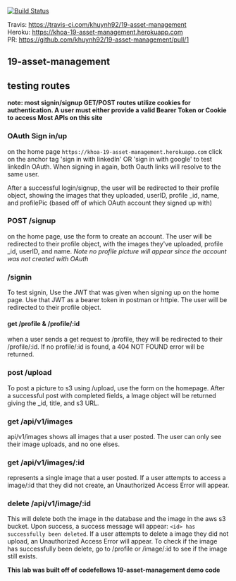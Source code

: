 [![Build Status](https://travis-ci.com/khuynh92/18-oauth.svg?branch=master)](https://travis-ci.com/khuynh92/18-oauth)

Travis: https://travis-ci.com/khuynh92/19-asset-management  
Heroku: https://khoa-19-asset-management.herokuapp.com  
PR: https://github.com/khuynh92/19-asset-management/pull/1  

## 19-asset-management

## testing routes

**note: most signin/signup GET/POST routes utilize cookies for authentication. A user must either provide a valid Bearer Token or Cookie to access Most APIs on this site** 

### OAuth Sign in/up
on the home page `https://khoa-19-asset-management.herokuapp.com` click on the anchor tag 'sign in with linkedIn' OR 'sign in with google' to test linkedIn OAuth. When signing in again, both Oauth links will resolve to the same user.

After a successful login/signup, the user will be redirected to their profile object, showing the images that they uploaded, userID, profile _id, name, and profilePic (based off of which OAuth account they signed up with)

### POST /signup
on the home page, use the form to create an account. The user will be redirected to their profile object, with the images they've uploaded, profile _id, userID, and name. *Note no profile picture will appear since the account was not created with OAuth*

### /signin
To test signin, Use the JWT that was given when signing up on the home page. Use that JWT as a bearer token in postman or httpie. The user will be redirected to their profile object.

#### get /profile & /profile/:id
when a user sends a get request to /profile, they will be redirected to their /profile/:id. If no profile/:id is found, a 404 NOT FOUND error will be returned.

### post /upload
To post a picture to s3 using /upload, use the form on the homepage. After a successful post with completed fields, a Image object will be returned giving the _id, title, and s3 URL.

### get /api/v1/images
api/v1/images shows all images that a user posted. The user can only see their image uploads, and no one elses.

### get /api/v1/images/:id
represents a single image that a user posted. If a user attempts to access a image/:id that they did not create, an Unauthorized Access Error will appear.

### delete /api/v1/image/:id
This will delete both the image in the database and the image in the aws s3 bucket. Upon success, a success message will appear: `<id> has successfully been deleted`. If a user attempts to delete a image they did not upload, an Unauthorized Access Error will appear. To check if the image has successfully been delete, go to /profile or /image/:id to see if the image still exists.


**This lab was built off of codefellows 19-asset-management demo code**